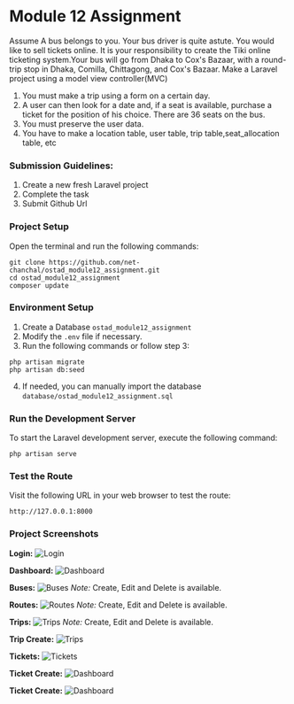 # Module 12 Assignment

Assume A bus belongs to you. Your bus driver is quite astute. You would like to sell tickets online. It is your 
responsibility to create the Tiki  online ticketing system.Your bus will go from Dhaka to Cox's Bazaar, with a 
round-trip stop in Dhaka, Comilla, Chittagong, and Cox's Bazaar. Make a Laravel project using a model view controller(MVC)

1. You must make a trip using a form on a certain day.
2. A user can then look for a date and, if a seat is available, purchase a ticket for the position of his choice. There 
   are 36 seats on the bus.
3. You must preserve the user data.
4. You have to make a location table, user table, trip table,seat_allocation table, etc


### Submission Guidelines:

1. Create a new fresh Laravel project
2. Complete the task
3. Submit Github Url

### Project Setup
Open the terminal and run the following commands:
```text
git clone https://github.com/net-chanchal/ostad_module12_assignment.git
cd ostad_module12_assignment
composer update
```

### Environment Setup

1. Create a Database `ostad_module12_assignment`
2. Modify the `.env` file if necessary.
3. Run the following commands or follow step 3:  
```text
php artisan migrate
php artisan db:seed
```
4. If needed, you can manually import the database `database/ostad_module12_assignment.sql`


### Run the Development Server
To start the Laravel development server, execute the following command:
```text
php artisan serve
```

### Test the Route
Visit the following URL in your web browser to test the route:
```text
http://127.0.0.1:8000
```

### Project Screenshots

__Login:__
![Login](screenshots/login.png)

__Dashboard:__
![Dashboard](screenshots/dashboard.png)

__Buses:__
![Buses](screenshots/buses.png)
_Note:_ Create, Edit and Delete is available.

__Routes:__
![Routes](screenshots/routes.png)
_Note:_ Create, Edit and Delete is available.

__Trips:__
![Trips](screenshots/trips.png)
_Note:_ Create, Edit and Delete is available.

__Trip Create:__
![Trips](screenshots/trip_create.png)

__Tickets:__
![Tickets](screenshots/tickets.png)

__Ticket Create:__
![Dashboard](screenshots/ticket_create.png)

__Ticket Create:__
![Dashboard](screenshots/ticket_show.png)
